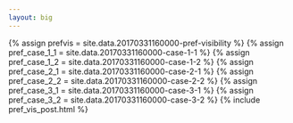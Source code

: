 ```yaml
---
layout: big
---
```

{% assign prefvis = site.data.20170331160000-pref-visibility %}
{% assign pref_case_1_1 = site.data.20170331160000-case-1-1 %}
{% assign pref_case_1_2 = site.data.20170331160000-case-1-2 %}
{% assign pref_case_2_1 = site.data.20170331160000-case-2-1 %}
{% assign pref_case_2_2 = site.data.20170331160000-case-2-2 %}
{% assign pref_case_3_1 = site.data.20170331160000-case-3-1 %}
{% assign pref_case_3_2 = site.data.20170331160000-case-3-2 %}
{% include pref_vis_post.html %}
